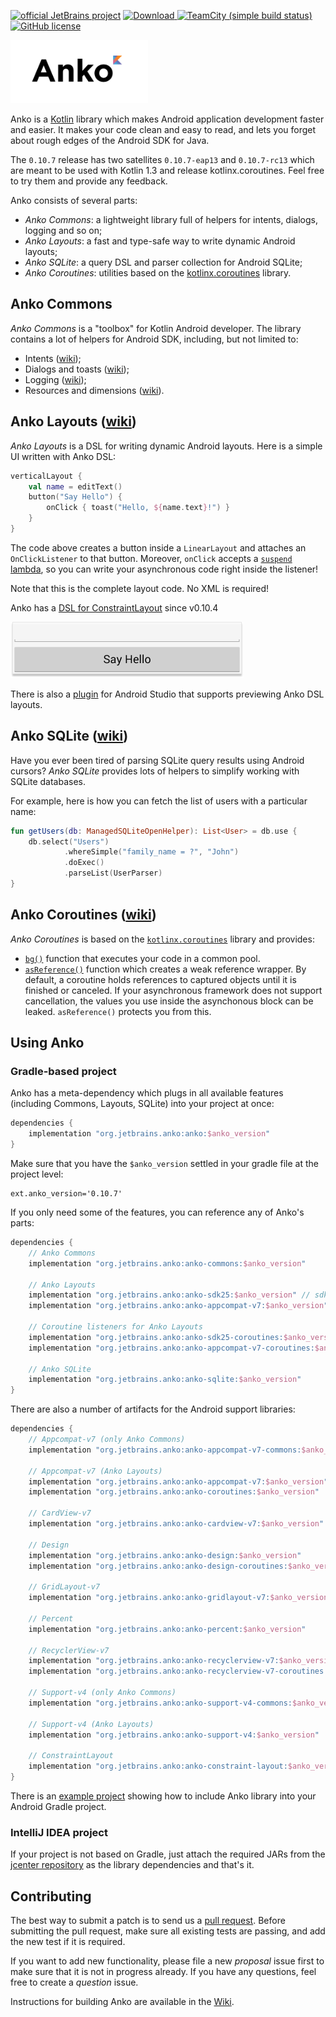 [![official JetBrains project](http://jb.gg/badges/official.svg)](https://confluence.jetbrains.com/display/ALL/JetBrains+on+GitHub)
[![Download](https://api.bintray.com/packages/jetbrains/anko/anko/images/download.svg) ](https://bintray.com/jetbrains/anko/anko/_latestVersion)
[![TeamCity (simple build status)](https://img.shields.io/teamcity/http/teamcity.jetbrains.com/s/ProjectsWrittenInKotlin_Anko.svg)](https://teamcity.jetbrains.com/viewType.html?buildTypeId=ProjectsWrittenInKotlin_Anko&tab=buildTypeStatusDiv)
[![GitHub license](https://img.shields.io/badge/license-Apache%20License%202.0-blue.svg?style=flat)](http://www.apache.org/licenses/LICENSE-2.0)

<img src="doc/logo.png" alt="Anko logo" height="101" width="220" />

Anko is a [Kotlin](http://www.kotlinlang.org/) library which makes Android application development faster and easier. It makes your code clean and easy to read, and lets you forget about rough edges of the Android SDK for Java.

The `0.10.7` release has two satellites `0.10.7-eap13` and `0.10.7-rc13` which are meant to be used with Kotlin 1.3 and release kotlinx.coroutines. Feel free to try them and provide any feedback.

Anko consists of several parts:

* *Anko Commons*: a lightweight library full of helpers for intents, dialogs, logging and so on;
* *Anko Layouts*: a fast and type-safe way to write dynamic Android layouts;
* *Anko SQLite*: a query DSL and parser collection for Android SQLite;
* *Anko Coroutines*: utilities based on the [kotlinx.coroutines](https://github.com/Kotlin/kotlinx.coroutines) library.

## Anko Commons

*Anko Commons* is a "toolbox" for Kotlin Android developer. The library contains a lot of helpers for Android SDK, including, but not limited to:

* Intents ([wiki](https://github.com/Kotlin/anko/wiki/Anko-Commons-–-Intents));
* Dialogs and toasts ([wiki](https://github.com/Kotlin/anko/wiki/Anko-Commons-–-Dialogs));
* Logging ([wiki](https://github.com/Kotlin/anko/wiki/Anko-Commons-–-Logging));
* Resources and dimensions ([wiki](https://github.com/Kotlin/anko/wiki/Anko-Commons-–-Misc)).

## Anko Layouts ([wiki](https://github.com/Kotlin/anko/wiki/Anko-Layouts))

*Anko Layouts* is a DSL for writing dynamic Android layouts. Here is a simple UI written with Anko DSL:

```kotlin
verticalLayout {
    val name = editText()
    button("Say Hello") {
        onClick { toast("Hello, ${name.text}!") }
    }
}
```

The code above creates a button inside a `LinearLayout` and attaches an `OnClickListener` to that button. Moreover, `onClick` accepts a [`suspend` lambda](http://kotlinlang.org/docs/reference/coroutines.html), so you can write your asynchronous code right inside the listener!

Note that this is the complete layout code. No XML is required!

Anko has a [DSL for ConstraintLayout](https://github.com/Kotlin/anko/wiki/ConstraintLayout) since v0.10.4

<img src="doc/helloworld.png" alt="Hello world" height="90" width="373" />

There is also a [plugin](https://github.com/Kotlin/anko/wiki/Anko-Layouts#anko-support-plugin) for Android Studio that supports previewing Anko DSL layouts.

## Anko SQLite ([wiki](https://github.com/Kotlin/anko/wiki/Anko-SQLite))

Have you ever been tired of parsing SQLite query results using Android cursors? *Anko SQLite* provides lots of helpers to simplify working with SQLite databases.

For example, here is how you can fetch the list of users with a particular name:

```kotlin
fun getUsers(db: ManagedSQLiteOpenHelper): List<User> = db.use {
    db.select("Users")
            .whereSimple("family_name = ?", "John")
            .doExec()
            .parseList(UserParser)
}
```

## Anko Coroutines ([wiki](https://github.com/Kotlin/anko/wiki/Anko-Coroutines))

*Anko Coroutines* is based on the [`kotlinx.coroutines`](https://github.com/kotlin/kotlinx.coroutines) library and provides:

* [`bg()`](https://github.com/Kotlin/anko/wiki/Anko-Coroutines#bg) function that executes your code in a common pool.
* [`asReference()`](https://github.com/Kotlin/anko/wiki/Anko-Coroutines#asreference) function which creates a weak reference wrapper. By default, a coroutine holds references to captured objects until it is finished or canceled. If your asynchronous framework does not support cancellation, the values you use inside the asynchonous block can be leaked. `asReference()` protects you from this.

## Using Anko

### Gradle-based project

Anko has a meta-dependency which plugs in all available features (including Commons, Layouts, SQLite) into your project at once:

```gradle
dependencies {
    implementation "org.jetbrains.anko:anko:$anko_version"
}
```
Make sure that you have the ```$anko_version``` settled in your gradle file at the project level:

```
ext.anko_version='0.10.7'
```

If you only need some of the features, you can reference any of Anko's parts:

```gradle
dependencies {
    // Anko Commons
    implementation "org.jetbrains.anko:anko-commons:$anko_version"

    // Anko Layouts
    implementation "org.jetbrains.anko:anko-sdk25:$anko_version" // sdk15, sdk19, sdk21, sdk23 are also available
    implementation "org.jetbrains.anko:anko-appcompat-v7:$anko_version"

    // Coroutine listeners for Anko Layouts
    implementation "org.jetbrains.anko:anko-sdk25-coroutines:$anko_version"
    implementation "org.jetbrains.anko:anko-appcompat-v7-coroutines:$anko_version"

    // Anko SQLite
    implementation "org.jetbrains.anko:anko-sqlite:$anko_version"
}
```

There are also a number of artifacts for the Android support libraries:

```gradle
dependencies {
    // Appcompat-v7 (only Anko Commons)
    implementation "org.jetbrains.anko:anko-appcompat-v7-commons:$anko_version"

    // Appcompat-v7 (Anko Layouts)
    implementation "org.jetbrains.anko:anko-appcompat-v7:$anko_version"
    implementation "org.jetbrains.anko:anko-coroutines:$anko_version"

    // CardView-v7
    implementation "org.jetbrains.anko:anko-cardview-v7:$anko_version"

    // Design
    implementation "org.jetbrains.anko:anko-design:$anko_version"
    implementation "org.jetbrains.anko:anko-design-coroutines:$anko_version"

    // GridLayout-v7
    implementation "org.jetbrains.anko:anko-gridlayout-v7:$anko_version"

    // Percent
    implementation "org.jetbrains.anko:anko-percent:$anko_version"

    // RecyclerView-v7
    implementation "org.jetbrains.anko:anko-recyclerview-v7:$anko_version"
    implementation "org.jetbrains.anko:anko-recyclerview-v7-coroutines:$anko_version"

    // Support-v4 (only Anko Commons)
    implementation "org.jetbrains.anko:anko-support-v4-commons:$anko_version"

    // Support-v4 (Anko Layouts)
    implementation "org.jetbrains.anko:anko-support-v4:$anko_version"

    // ConstraintLayout
    implementation "org.jetbrains.anko:anko-constraint-layout:$anko_version"
}
```

There is an [example project](https://github.com/kotlin/anko-example) showing how to include Anko library into your Android Gradle project.

### IntelliJ IDEA project

If your project is not based on Gradle, just attach the required JARs from the [jcenter repository](https://jcenter.bintray.com/org/jetbrains/anko/) as the library dependencies and that's it.

## Contributing

The best way to submit a patch is to send us a [pull request](https://help.github.com/articles/about-pull-requests/). Before submitting the pull request, make sure all existing tests are passing, and add the new test if it is required.

If you want to add new functionality, please file a new *proposal* issue first to make sure that it is not in progress already. If you have any questions, feel free to create a *question* issue.

Instructions for building Anko are available in the [Wiki](https://github.com/Kotlin/anko/wiki/Building-Anko).
